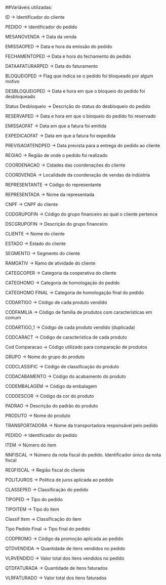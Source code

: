 ##Variáveis utilizadas:

ID -> Identificador do cliente

PEDIDO -> Identificador do pedido

MESANOVENDA -> Data da venda

EMISSAOPED -> Data e hora da emissão do pedido

FECHAMENTOPED -> Data e hora do fechamento do pedido

DATAAFATURARPED -> Data do faturamento

BLOQUEIOPED -> Flag que indica se o pedido foi bloqueado por algum motivo

DESBLOQUEIOPED -> Data e hora em que o bloqueio do pedido foi desbloqueado

Status Desbloqueio -> Descrição do status do desbloqueio do pedido

RESERVAPED -> Data e hora em que o bloqueio do pedido foi reservado

EMISSAOFAT -> Data em que a fatura foi emitida

EXPEDICAOFAT -> Data em que a fatura foi expedida

PREVISAOATENDPED -> Data prevista para a entrega do pedido ao cliente

REGIAO -> Região de onde o pedido foi realizado

COORDENACAO -> Cidades das coordenações do cliente

COORDVENDA -> Localidade da coordenação de vendas da indústria

REPRESENTANTE -> Código do representante

REPRESENTADA -> Nome da representada

CNPF -> CNPF do cliente

CODGRUPOFIN -> Código do grupo financeiro ao qual o cliente pertence

DSCGRUPOFIN -> Descrição do grupo financeiro

CLIENTE -> Nome do cliente

ESTADO -> Estado do cliente

SEGMENTO -> Segmento do cliente

RAMOATIV -> Ramo de atividade do cliente

CATEGCOPER -> Categoria da cooperativa do cliente

CATEGHOMO -> Categoria de homologação do pedido

CATEGHOMO FINAL -> Categoria de homologação final do pedido

CODARTIGO -> Código de cada produto vendido

CODFAMILIA -> Código de família de produtos com características em comum

CODARTIGO_1 -> Código de cada produto vendido (duplicada)

CODCARACT -> Código de característica de cada produto

Cod Comparacao -> Código utilizado para comparação de produtos

GRUPO -> Nome do grupo do produto

CODCLASSIFIC -> Código de classificação do produto

CODACABAMENTO -> Código do acabamento do produto

CODEMBALAGEM -> Código da embalagem

CODDESCOR -> Código da cor do produto

PADRAO -> Descrição do padrão do produto

PRODUTO -> Nome do produto

TRANSPORTADORA -> Nome da transportadora responsável pelo pedido

PEDIDO -> Identificador do pedido

ITEM -> Número do item

NNFISCAL -> Número da nota fiscal do pedido. Identificador único da nota fiscal

REGFISCAL -> Região fiscal do cliente

POLITJUROS -> Política de juros aplicada ao pedido

CLASSEPED -> Classificação do pedido

TIPOPED -> Tipo do pedido

TIPOITEM -> Tipo do item

Classif Item -> Classificação do item

Tipo Pedido Final -> Tipo final do pedido

CODPROMO -> Código da promoção aplicada ao pedido

QTDVENDIDA -> Quantidade de itens vendidos no pedido

VLRVENDIDO -> Valor total dos itens vendidos no pedido

QTDFATURADA -> Quantidade de itens faturados

VLRFATURADO -> Valor total dos itens faturados
